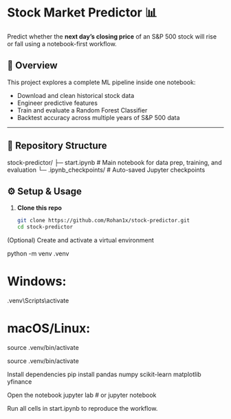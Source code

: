 # Stock Market Predictor 📊

Predict whether the **next day’s closing price** of an S&P 500 stock will rise or fall using a notebook-first workflow.

## 🧠 Overview
This project explores a complete ML pipeline inside one notebook:
- Download and clean historical stock data
- Engineer predictive features
- Train and evaluate a Random Forest Classifier
- Backtest accuracy across multiple years of S&P 500 data

---

## 📁 Repository Structure
stock-predictor/
├─ start.ipynb # Main notebook for data prep, training, and evaluation
└─ .ipynb_checkpoints/ # Auto-saved Jupyter checkpoints

## ⚙️ Setup & Usage
1. **Clone this repo**
   ```bash
   git clone https://github.com/Rohan1x/stock-predictor.git
   cd stock-predictor


(Optional) Create and activate a virtual environment

python -m venv .venv
# Windows:
.venv\Scripts\activate
# macOS/Linux:
source .venv/bin/activate

source .venv/bin/activate

Install dependencies
pip install pandas numpy scikit-learn matplotlib yfinance


Open the notebook
jupyter lab    # or jupyter notebook

Run all cells in start.ipynb to reproduce the workflow.
